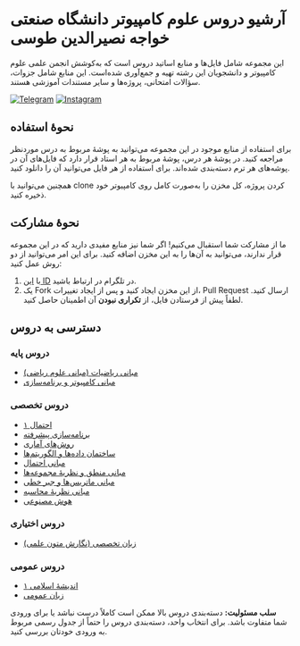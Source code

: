 # آرشیو دروس علوم کامپیوتر دانشگاه صنعتی خواجه نصیرالدین طوسی
این مجموعه شامل فایل‌ها و منابع اساتید دروس است که به‌کوشش انجمن علمی علوم کامپیوتر و دانشجویان این رشته تهیه و جمع‌آوری شده‌است. این منابع شامل جزوات، سؤالات امتحانی، پروژه‌ها و سایر مستندات آموزشی هستند.

[![Telegram](https://img.shields.io/badge/Telegram-2CA5E0?style=for-the-badge&logo=telegram&logoColor=white)](https://t.me/KNTU_CSSA)
[![Instagram](https://img.shields.io/badge/Instagram-E4405F?style=for-the-badge&logo=instagram&logoColor=white)](https://instagram.com/kntu_cssa)
## نحوهٔ استفاده
برای استفاده از منابع موجود در این مجموعه می‌توانید به پوشهٔ مربوط به درس موردنظر مراجعه کنید. در پوشهٔ هر درس، پوشهٔ مربوط به هر استاد قرار دارد که فایل‌های آن در پوشه‌های هر ترم دسته‌بندی شده‌اند. برای استفاده از هر فایل می‌توانید آن را دانلود کنید.

همچنین می‌توانید با clone کردن پروژه، کل مخزن را به‌صورت کامل روی کامپیوتر خود ذخیره کنید.
## نحوهٔ مشارکت  
ما از مشارکت شما استقبال می‌کنیم! اگر شما نیز منابع مفیدی دارید که در این مجموعه قرار ندارند، می‌توانید به آن‌ها را به این مخزن اضافه کنید. برای این امر می‌توانید از دو روش عمل کنید:  
1. با [این ID](https://t.me/heliataromi) در تلگرام در ارتباط باشید.
2. یک Fork از این مخزن ایجاد کنید و پس از ایجاد تغییرات، Pull Request ارسال کنید.
لطفاً پیش از فرستادن فایل، از **تکراری نبودن** آن اطمینان حاصل کنید.

## دسترسی به دروس
### دروس پایه
- [مبانی ریاضیات (مبانی علوم ریاضی)](./مبانی%20ریاضیات%20(مبانی%20علوم%20ریاضی)/)
- [مبانی کامپیوتر و برنامه‌سازی](./مبانی%20کامپیوتر%20و%20برنامه%E2%80%8Cسازی/)

### دروس تخصصی
- [احتمال ۱](./احتمال%20۱/)
- [برنامه‌سازی پیشرفته](./برنامه%E2%80%8Cسازی%20پیشرفته/)
- [روش‌های آماری](./روش%E2%80%8Cهای%20آماری/)
- [ساختمان داده‌ها و الگوریتم‌ها](./ساختمان%20داده%E2%80%8Cها%20و%20الگوریتم%E2%80%8Cها/)
- [مبانی احتمال](./مبانی%20احتمال/)
- [مبانی منطق و نظریهٔ مجموعه‌ها](./مبانی%20منطق%20و%20نظریهٔ%20مجموعه%E2%80%8Cها/)
- [مبانی ماتریس‌ها و جبر خطی](.//)
- [مبانی نظریهٔ محاسبه](./مبانی%20نظریهٔ%20محاسبه/)
- [هوش مصنوعی](./هوش%20مصنوعی/)

### دروس اختیاری
- [زبان تخصصی (نگارش متون علمی)](./زبان%20تخصصی%20(نگارش%20متون%20علمی)/)

### دروس عمومی
- [اندیشهٔ اسلامی ۱](./اندیشهٔ%20اسلامی%20۱/)
- [زبان عمومی](./زبان%20عمومی/)

**سلب مسئولیت:** دسته‌بندی دروس بالا ممکن است کاملاً درست نباشد یا برای ورودی شما متفاوت باشد. برای انتخاب واحد، دسته‌بندی دروس را حتماً از جدول رسمی مربوط به ورودی خودتان بررسی کنید.